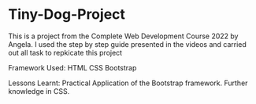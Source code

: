 # Tiny-Dog-Project
This is a project from the Complete Web Development Course 2022 by Angela. I used the step by step guide presented in the videos and carried out all task to repkicate this project

Framework Used:
HTML
CSS
Bootstrap

Lessons Learnt:
Practical Application of the Bootstrap framework.
Further knowledge in CSS.
